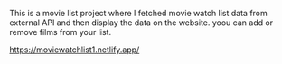This is a movie list project where I fetched movie watch list data from         
external API and then display the data on the website. yoou can add or remove films from your list.                             

https://moviewatchlist1.netlify.app/   
